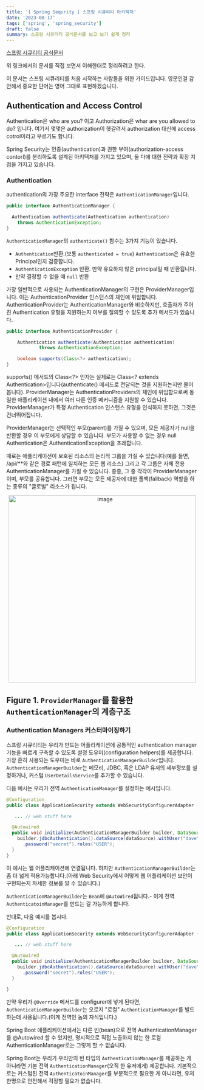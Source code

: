 ```yaml
---
title: '[ Spring Sequrity ] 스프링 시큐리티 아키텍처'
date: '2023-08-17'
tags: ['spring', 'spring_security']
draft: false
summary: 스프링 시큐리티 공식문서를 보고 보기 쉽게 정리
---
```


[스프링 시큐리티 공식문서](https://spring.io/guides/topicals/spring-security-architecture/)

위 링크에서의 문서를 직접 보면서 이해한대로 정리하려고 한다.

이 문서는 스프링 시큐리티를 처음 시작하는 사람들을 위한 가이드입니다. 영문인걸 감안해서 중요한 단어는 영어 그대로 표현하겠습니다.

## Authentication and Access Control

Authentication은 who are you? 이고 Authorization은 whar are you allowed to do? 입니다. 여기서 몇몇은 authorization이 헷갈려서 authorization 대신에 access cotrol이라고 부르기도 합니다.

Spring Security는 인증(authentication)과 권한 부여(authorization-access contorl)를 분리하도록 설계된 아키텍처를 가지고 있으며, 둘 다에 대한 전략과 확장 지점을 가지고 있습니다.

### Authentication

authentication의 가장 주요한 interface 전략은 `AuthenticationManager`입니다.

```java
public interface AuthenticationManager {

  Authentication authenticate(Authentication authentication)
    throws AuthenticationException;
}
```

`AuthenticationManager`의 `authenticate()` 함수는 3가지 기능이 있습니다.

- `Authentication`반환.(보통 `authenticated = true`) `Authentication`은 유효한 Principal인지 검증합니다.
- `AuthenticationException` 반환. 만약 유요하지 않은 principal일 때 반환됩니다.
- 만약 결정할 수 없을 때 `null` 반환

가장 일반적으로 사용되는 AuthenticationManager의 구현은 ProviderManager입니다. 이는 AuthenticationProvider 인스턴스의 체인에 위임합니다. AuthenticationProvider는 AuthenticationManager와 비슷하지만, 호출자가 주어진 Authentication 유형을 지원하는지 여부를 질의할 수 있도록 추가 메서드가 있습니다.

```java
public interface AuthenticationProvider {

	Authentication authenticate(Authentication authentication)
			throws AuthenticationException;

	boolean supports(Class<?> authentication);
}
```

supports() 메서드의 Class<?> 인자는 실제로는 Class<? extends Authentication>입니다(authenticate() 메서드로 전달되는 것을 지원하는지만 물어봅니다). ProviderManager는 AuthenticationProviders의 체인에 위임함으로써 동일한 애플리케이션 내에서 여러 다른 인증 메커니즘을 지원할 수 있습니다. ProviderManager가 특정 Authentication 인스턴스 유형을 인식하지 못하면, 그것은 건너뛰어집니다.

ProviderManager는 선택적인 부모(parent)를 가질 수 있으며, 모든 제공자가 null을 반환할 경우 이 부모에게 상담할 수 있습니다. 부모가 사용할 수 없는 경우 null Authentication은 AuthenticationException을 초래합니다.

때로는 애플리케이션이 보호된 리소스의 논리적 그룹을 가질 수 있습니다(예를 들면, /api/\*\*와 같은 경로 패턴에 일치하는 모든 웹 리소스) 그리고 각 그룹은 자체 전용 AuthenticationManager를 가질 수 있습니다. 종종, 그 중 각각이 ProviderManager이며, 부모를 공유합니다. 그러면 부모는 모든 제공자에 대한 폴백(fallback) 역할을 하는 종류의 "글로벌" 리소스가 됩니다.

<p align="center">
    <img width="493" alt="image" src="https://github.com/speculatingwook/blog-full-of-desire/assets/105579811/fbb2d391-e430-4b33-b565-867d60c26a38"/>
</p>

## Figure 1. `ProviderManager`를 활용한 `AuthenticationManager`의 계층구조

### Authentication Managers 커스터마이징하기

스프링 시큐리티는 우리가 만드는 어플리케이션에 공통적인 authentication manager 기능을 빠르게 구축할 수 있도록 설정 도우미(configuration helpers)를 제공합니다. 가장 흔히 사용되는 도우미는 바로 `AuthenticationManagerBuilder`입니다. `AuthenticationManagerBuilder`는 메모리, JDBC, 혹은 LDAP 유저의 세부정보를 설정하거나, 커스텀 `UserDetailsService`를 추가할 수 있습니다.

다음 예시는 우리가 전역 `AuthenticationManager`를 설정하는 예시입니다.

```java
@Configuration
public class ApplicationSecurity extends WebSecurityConfigurerAdapter {

   ... // web stuff here

  @Autowired
  public void initialize(AuthenticationManagerBuilder builder, DataSource dataSource) {
    builder.jdbcAuthentication().dataSource(dataSource).withUser("dave")
      .password("secret").roles("USER");
  }
}
```

이 예시는 웹 어플리케이션에 연결됩니다. 하지만 `AuthenticationManagerBuilder`는 좀 더 넓게 적용가능합니다.(아래 Web Security에서 어떻게 웹 어플리케이션 보안이 구현되는지 자세한 정보를 알 수 있습니다.)

`AuthenticationManagerBuilder`는 `Bean`에 `@AutoWired`됩니다.- 이게 전역 `AuthenticatoinManager`를 만드는 걸 가능하게 합니다.

반대로, 다음 예시를 봅시다.

```java
@Configuration
public class ApplicationSecurity extends WebSecurityConfigurerAdapter {

   ... // web stuff here

  @Autowired
  public void initialize(AuthenticationManagerBuilder builder, DataSource dataSource) {
    builder.jdbcAuthentication().dataSource(dataSource).withUser("dave")
      .password("secret").roles("USER");
  }

}
```

만약 우리가 `@Override` 메서드를 configurer에 넣게 된다면, `AuthenticationManagerBuilder`는 오로지 "로컬" `AuthenticationManager`를 빌드하는데 사용됩니다.(이게 전역인 놈의 자식입니다.)

Spring Boot 애플리케이션에서는 다른 빈(bean)으로 전역 AuthenticationManager를 @Autowired 할 수 있지만, 명시적으로 직접 노출하지 않는 한 로컬 AuthenticationManager로는 그렇게 할 수 없습니다.

Spring Boot는 우리가 우리만의 빈 타입의 `AuthenticationManager`를 제공하는 게 아니라면 기본 전역 `AuthenticationManager`(오직 한 유저에게) 제공합니다. 기본적으로는 커스텀된 전역 `AuthenticatoinManager`를 부분적으로 필요한 게 아니라면, 유저 한명으로 안전해서 걱정할 필요가 없습니다.
